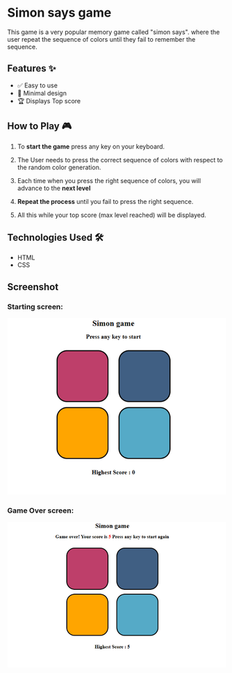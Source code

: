 # Simon says game
This game is a very popular memory game called "simon says". where the user repeat the sequence of colors until they fail to remember the sequence.

## Features ✨
- ✅ Easy to use
- 🎨 Minimal design 
- 🏆 Displays Top score 

## How to Play 🎮
1. To **start the game** press any key on your keyboard.

2. The User needs to press the correct sequence of colors with respect to the random color generation. 

3. Each time when you press the right sequence of colors, you will advance to the **next level**

4. **Repeat the process** until you fail to press the right sequence.

5. All this while your top score (max level reached)  will be displayed. 


## Technologies Used 🛠️
- HTML  
- CSS 

## Screenshot
### Starting screen:

![Game screenshot](screenshot.png) 

### Game Over screen:

![Game screenshot](gameover.png)










